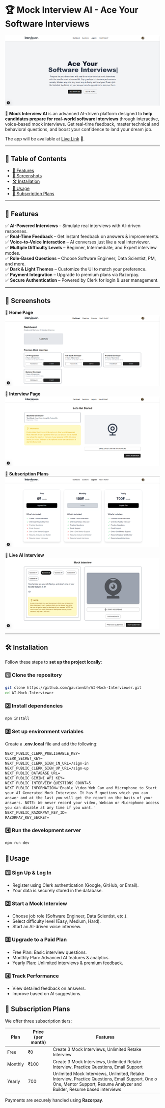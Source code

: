 # 🏆 Mock Interview AI - Ace Your Software Interviews

![Mock Interview AI](public/mock-interview-banner.png)

🚀 **Mock Interview AI** is an advanced AI-driven platform designed to **help candidates prepare for real-world software interviews** through interactive, voice-based mock interviews. Get real-time feedback, master technical and behavioral questions, and boost your confidence to land your dream job.

The app will be available at [Live Link](https://ai-mock-interviewer-gauravvbh.vercel.app/) 🎉.

---

## 📖 Table of Contents

- [🌟 Features](#-features)
- [📸 Screenshots](#-screenshots)
- [🛠 Installation](#-installation)
- [🚀 Usage](#-usage)
- [🛒 Subscription Plans](#-subscription-plans)

---

## 🌟 Features

✅ **AI-Powered Interviews** – Simulate real interviews with AI-driven responses.  
✅ **Real-Time Feedback** – Get instant feedback on answers & improvements.  
✅ **Voice-to-Voice Interaction** – AI converses just like a real interviewer.  
✅ **Multiple Difficulty Levels** – Beginner, Intermediate, and Expert interview modes.  
✅ **Role-Based Questions** – Choose Software Engineer, Data Scientist, PM, and more.  
✅ **Dark & Light Themes** – Customize the UI to match your preference.  
✅ **Payment Integration** – Upgrade to premium plans via Razorpay.  
✅ **Secure Authentication** – Powered by Clerk for login & user management.

---

## 📸 Screenshots

🔹 **Home Page**  
![Home Page](public/home-page.png)

🔹 **Interview Page**  
![Interview Page](public/interview-page.png)

🔹 **Subscription Plans**  
![Plans](public/plans.png)

🔹 **Live AI Interview**  
![Live Interview](public/live-interview.png)

---

## 🛠 Installation

Follow these steps to **set up the project locally**:

### 1️⃣ **Clone the repository**

```sh
git clone https://github.com/gauravvbh/AI-Mock-Interviewer.git
cd AI-Mock-Interviewer
```

### 2️⃣ **Install dependencies**

```sh
npm install
```

### **3️⃣ Set up environment variables**

Create a **.env.local** file and add the following:

```env
NEXT_PUBLIC_CLERK_PUBLISHABLE_KEY=
CLERK_SECRET_KEY=
NEXT_PUBLIC_CLERK_SIGN_IN_URL=/sign-in
NEXT_PUBLIC_CLERK_SIGN_UP_URL=/sign-up
NEXT_PUBLIC_DATABASE_URL=
NEXT_PUBLIC_GEMINI_API_KEY=
NEXT_PUBLIC_INTERVIEW_QUESTIONS_COUNT=5
NEXT_PUBLIC_INFORMATION='Enable Video Web Cam and Microphone to Start your AI Generated Mock Interview. It has 5 quetions which you can answer and at the last you will get the report on the basis of your answers. NOTE: We never record your video, Webcam or Microphone access you can disable at any time if you want.'
NEXT_PUBLIC_RAZORPAY_KEY_ID=
RAZORPAY_KEY_SECRET=
```

### **4️⃣ Run the development server**

```sh
npm run dev
```

## 🚀**Usage**

### 1️⃣ Sign Up & Log In

- Register using Clerk authentication (Google, GitHub, or Email).
- Your data is securely stored in the database.

### 2️⃣ Start a Mock Interview

- Choose job role (Software Engineer, Data Scientist, etc.).
- Select difficulty level (Easy, Medium, Hard).
- Start an AI-driven voice interview.

### 3️⃣ Upgrade to a Paid Plan

- Free Plan: Basic interview questions.
- Monthly Plan: Advanced AI features & analytics.
- Yearly Plan: Unlimited interviews & premium feedback.

### 4️⃣ Track Performance

- View detailed feedback on answers.
- Improve based on AI suggestions.

## **🛒 Subscription Plans**

We offer three subscription tiers:

| Plan    | Price (per month) | Features                                                                                                                                                                   |
| ------- | ----------------- | -------------------------------------------------------------------------------------------------------------------------------------------------------------------------- |
| Free    | ₹0                | Create 3 Mock Interviews, Unlimited Retake Interview                                                                                                                       |
| Monthly | ₹100              | Create 3 Mock Interviews, Unlimited Retake Interview, Practice Questions, Email Support                                                                                    |
| Yearly  | 700               | Unlimited Mock Interviews, Unlimited, Retake Interview, Practice Questions, Email Support, One o One, Mentor Support, Resume Analyzer and Builder, Resume based interviews |

Payments are securely handled using **Razorpay**.
